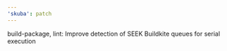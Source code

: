 ```yaml
---
'skuba': patch
---
```


build-package, lint: Improve detection of SEEK Buildkite queues for serial execution
